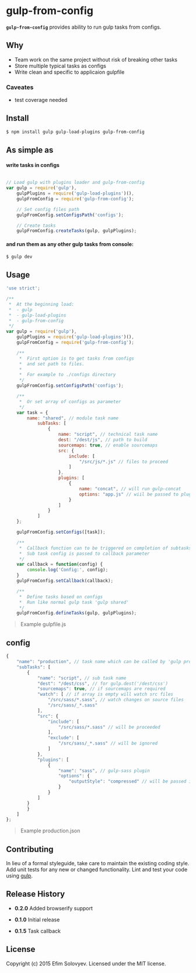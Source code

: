 # gulp-from-config

**`gulp-from-config`** provides ability to run gulp tasks from configs.

## Why

- Team work on the same project without risk of breaking other tasks
- Store multiple typical tasks as configs
- Write clean and specific to applicaion gulpfile

### Caveates

- test coverage needed

## Install

```bash
$ npm install gulp gulp-load-plugins gulp-from-config
```

## As simple as

#### write tasks in configs

```javascript

// Load gulp with plugins loader and gulp-from-config
var gulp = require('gulp'),
    gulpPlugins = require('gulp-load-plugins')(),
    gulpFromConfig = require('gulp-from-config');

    // Set config files path
    gulpFromConfig.setConfigsPath('configs');

    // Create tasks
    gulpFromConfig.createTasks(gulp, gulpPlugins);
```

#### and run them as any other gulp tasks from console:

```bash
$ gulp dev
```

## Usage

```javascript
'use strict';

/**
 *  At the beginning load:
 *  - gulp
 *  - gulp-load-plugins
 *  - gulp-from-config
 */
var gulp = require('gulp'),
    gulpPlugins = require('gulp-load-plugins')(),
    gulpFromConfig = require('gulp-from-config');

    /**
     *  First option is to get tasks from configs
     *  and set path to files.
     *
     *  For example to ./configs directory
     */
    gulpFromConfig.setConfigsPath('configs');

    /**
     *  Or set array of configs as parameter
     */
    var task = {
        name: "shared", // module task name
            subTasks: [
                {
                    name: "script", // technical task name
                    dest: "/dest/js", // path to build
                    sourcemaps: true, // enable sourcemaps
                    src: {
                        include: [
                            "/src/js/*.js" // files to proceed
                        ]
                    },
                    plugins: [
                        {
                            name: "concat", // will run gulp-concat
                            options: "app.js" // wiil be passed to plugin parameter
                        }
                    ]
                }
            ]
    };

    gulpFromConfig.setConfigs([task]);

    /**
     *  Callback function can to be triggered on completion of subtasks
     *  Sub task config is passed to callback parameter
     */
    var callback = function(config) {
        console.log('Config:', config);
    }
    gulpFromConfig.setCallback(callback);

    /**
     *  Define tasks based on configs
     *  Run like normal gulp task 'gulp shared'
     */
    gulpFromConfig.defineTasks(gulp, gulpPlugins);
```
> Example gulpfile.js

## config

```javascript
{
    "name": "production", // task name which can be called by 'gulp production'
    "subTasks": [
        {
            "name": "script", // sub task name
            "dest": "/dest/css", // for gulp.dest('/dest/css')
            "sourcemaps": true, // if sourcemaps are required
            "watch": [ // if array is empty will watch src files
                "/src/sass/*.sass", // watch changes on source files
                "/src/sass/_*.sass"
            ],
            "src": {
                "include": [
                    "/src/sass/*.sass" // will be proceeded
                ],
                "exclude": [
                    "/src/sass/_*.sass" // will be ignored
                ]
            },
            "plugins": [
                {
                    "name": "sass", // gulp-sass plugin
                    "options": {
                        "outputStyle": "compressed" // will be passed into gulp.pipe(sass(options))
                    }
                }
            ]
        }
        }
    ]
};
```
> Example production.json

## Contributing

In lieu of a formal styleguide, take care to maintain the existing coding style. Add unit tests for any new or changed functionality. Lint and test your code using [gulp](http://gulpjs.com/).

## Release History

- **0.2.0** Added browserify support

- **0.1.0** Initial release

- **0.1.5** Task callback

## License

Copyright (c) 2015 Efim Solovyev. Licensed under the MIT license.